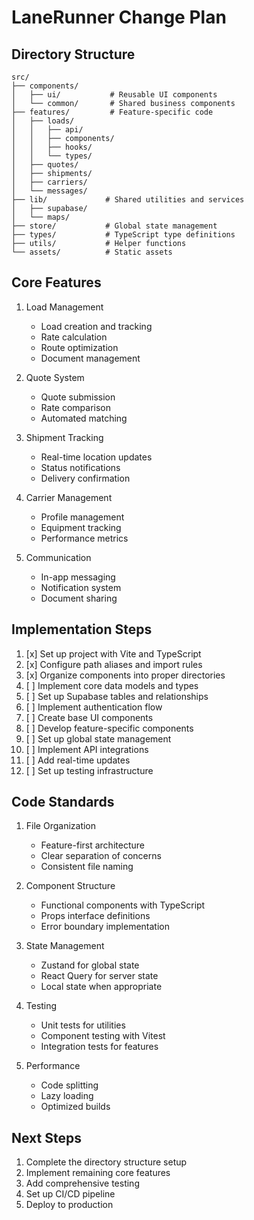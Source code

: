 # LaneRunner Change Plan

## Directory Structure
```
src/
├── components/
│   ├── ui/           # Reusable UI components
│   └── common/       # Shared business components
├── features/         # Feature-specific code
│   ├── loads/
│   │   ├── api/
│   │   ├── components/
│   │   ├── hooks/
│   │   └── types/
│   ├── quotes/
│   ├── shipments/
│   ├── carriers/
│   └── messages/
├── lib/             # Shared utilities and services
│   ├── supabase/
│   └── maps/
├── store/           # Global state management
├── types/           # TypeScript type definitions
├── utils/           # Helper functions
└── assets/          # Static assets
```

## Core Features
1. Load Management
   - Load creation and tracking
   - Rate calculation
   - Route optimization
   - Document management

2. Quote System
   - Quote submission
   - Rate comparison
   - Automated matching

3. Shipment Tracking
   - Real-time location updates
   - Status notifications
   - Delivery confirmation

4. Carrier Management
   - Profile management
   - Equipment tracking
   - Performance metrics

5. Communication
   - In-app messaging
   - Notification system
   - Document sharing

## Implementation Steps
1. [x] Set up project with Vite and TypeScript
2. [x] Configure path aliases and import rules
3. [x] Organize components into proper directories
4. [ ] Implement core data models and types
5. [ ] Set up Supabase tables and relationships
6. [ ] Implement authentication flow
7. [ ] Create base UI components
8. [ ] Develop feature-specific components
9. [ ] Set up global state management
10. [ ] Implement API integrations
11. [ ] Add real-time updates
12. [ ] Set up testing infrastructure

## Code Standards
1. File Organization
   - Feature-first architecture
   - Clear separation of concerns
   - Consistent file naming

2. Component Structure
   - Functional components with TypeScript
   - Props interface definitions
   - Error boundary implementation

3. State Management
   - Zustand for global state
   - React Query for server state
   - Local state when appropriate

4. Testing
   - Unit tests for utilities
   - Component testing with Vitest
   - Integration tests for features

5. Performance
   - Code splitting
   - Lazy loading
   - Optimized builds

## Next Steps
1. Complete the directory structure setup
2. Implement remaining core features
3. Add comprehensive testing
4. Set up CI/CD pipeline
5. Deploy to production
